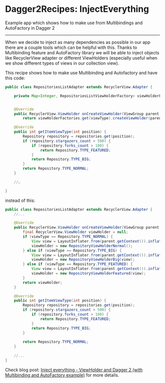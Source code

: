 # Dagger2Recipes: InjectEverything
Example app which shows how to make use from Multibindings and AutoFactory in Dagger 2 

---

When we decide to inject as many dependencies as possible in our app there are a couple tools which can be helpful with this. Thanks to Multibinding feature and AutoFactory library we will be able to inject objects like RecyclerView adapter or different ViewHolders (especially useful when we show different types of views in our collection view). 

This recipe shows how to make use Multibinding and Autofactory and have this code:

```java
public class RepositoriesListAdapter extends RecyclerView.Adapter {

    private Map<Integer, RepositoriesListViewHolderFactory> viewHolderFactories;


    @Override
    public RecyclerView.ViewHolder onCreateViewHolder(ViewGroup parent, int viewType) {
        return viewHolderFactories.get(viewType).createViewHolder(parent); }

    @Override
    public int getItemViewType(int position) {
        Repository repository = repositories.get(position);
        if (repository.stargazers_count > 500) {
            if (repository.forks_count > 100) {
                return Repository.TYPE_FEATURED;
            }
            return Repository.TYPE_BIG;
        }
        return Repository.TYPE_NORMAL;
    }

    //…

}
```

instead of this:

```java
public class RepositoriesListAdapter extends RecyclerView.Adapter {
    //...

    @Override
    public RecyclerView.ViewHolder onCreateViewHolder(ViewGroup parent, int viewType) {
        final RecyclerView.ViewHolder viewHolder = null;
        if (viewType == Repository.TYPE_NORMAL) {
            View view = LayoutInflater.from(parent.getContext()).inflate(R.layout.list_item_normal, parent, false);
            viewHolder = new RepositoryViewHolderNormal();
        } else if (viewType == Repository.TYPE_BIG) {
            View view = LayoutInflater.from(parent.getContext()).inflate(R.layout.list_item_big, parent, false);
            viewHolder = new RepositoryViewHolderBig(view);
        } else if (viewType == Repository.TYPE_FEATURED) {
            View view = LayoutInflater.from(parent.getContext()).inflate(R.layout.list_item_featured, parent, false);
            viewHolder = new RepositoryViewHolderFeatured(view);
        }
        return viewHolder;
    }

    @Override
    public int getItemViewType(int position) {
        Repository repository = repositories.get(position);
        if (repository.stargazers_count > 500) {
            if (repository.forks_count > 100) {
                return Repository.TYPE_FEATURED;
            }
            return Repository.TYPE_BIG;
        }
        
        return Repository.TYPE_NORMAL; 
    }
    
    //...
}

```

Check blog post: [Inject everything - ViewHolder and Dagger 2 (with Multibinding and AutoFactory example)](http://frogermcs.github.io/inject-everything-viewholder-and-dagger-2-example/) for more details.
